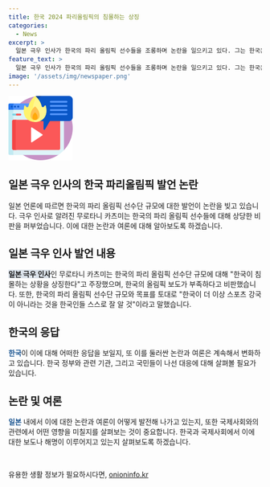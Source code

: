 ```yaml
---
title: 한국 2024 파리올림픽의 침몰하는 상징
categories:
  - News
excerpt: >
  일본 극우 인사가 한국의 파리 올림픽 선수들을 조롱하며 논란을 일으키고 있다. 그는 한국은 파리 올림픽을 작게 다뤄, 도쿄 올림픽의 60% 수준의 선수들을 파리에 보냈다며 한국의 올림픽 활약은 침몰하는 한국을 상징한다고 주장했다. 또한, 한국 언론의 올림픽 보도를 비판하면서 한국의 스포츠 강국 자부심이 사라졌다고 언급했다. 이에 대해 한국 선수들의 금메달 목표와 스포츠 강국 자부심 등을 비난하며 논란을 불러일으켰다.
feature_text: >
  일본 극우 인사가 한국의 파리 올림픽 선수들을 조롱하며 논란을 일으키고 있다. 그는 한국은 파리 올림픽을 작게 다뤄, 도쿄 올림픽의 60% 수준의 선수들을 파리에 보냈다며 한국의 올림픽 활약은 침몰하는 한국을 상징한다고 주장했다. 또한, 한국 언론의 올림픽 보도를 비판하면서 한국의 스포츠 강국 자부심이 사라졌다고 언급했다. 이에 대해 한국 선수들의 금메달 목표와 스포츠 강국 자부심 등을 비난하며 논란을 불러일으켰다.
image: '/assets/img/newspaper.png'
---
```


<p><img src="/assets/img/news.png" alt="rentncar 속보" /></p>

<h2>일본 극우 인사의 한국 파리올림픽 발언 논란</h2>

<p data-ke-size="size16">일본 언론에 따르면 한국의 파리 올림픽 선수단 규모에 대한 발언이 논란을 빚고 있습니다. 극우 인사로 알려진 무로타니 카츠미는 한국의 파리 올림픽 선수들에 대해 상당한 비판을 퍼부었습니다. 이에 대한 논란과 여론에 대해 알아보도록 하겠습니다.</p>

<h2>일본 극우 인사 발언 내용</h2>

<p><b><span style="background-color: #21538527;">일본 극우 인사</span></b>인 무로타니 카츠미는 한국의 파리 올림픽 선수단 규모에 대해 "한국이 침몰하는 상황을 상징한다"고 주장했으며, 한국의 올림픽 보도가 부족하다고 비판했습니다. 또한, 한국의 파리 올림픽 선수단 규모와 목표를 토대로 "한국이 더 이상 스포츠 강국이 아니라는 것을 한국인들 스스로 잘 알 것"이라고 말했습니다.</p>

<h2>한국의 응답</h2>

<p><b><span style="color: #1a5490;">한국</span></b>이 이에 대해 어떠한 응답을 보일지, 또 이를 둘러싼 논란과 여론은 계속해서 변화하고 있습니다. 한국 정부와 관련 기관, 그리고 국민들이 나선 대응에 대해 살펴볼 필요가 있습니다.</p>

<h2>논란 및 여론</h2>

<p><b><span style="color: #1a5490;">일본</span></b> 내에서 이에 대한 논란과 여론이 어떻게 발전해 나가고 있는지, 또한 국제사회와의 관련에서 어떤 영향을 미칠지를 살펴보는 것이 중요합니다. 한국과 국제사회에서 이에 대한 보도나 해명이 이루어지고 있는지 살펴보도록 하겠습니다.</p>

<p data-ke-size="size16">&nbsp;</p>
유용한 생활 정보가 필요하시다면, <a href="https://onioninfo.kr" rel="dofollow">onioninfo.kr</a>



